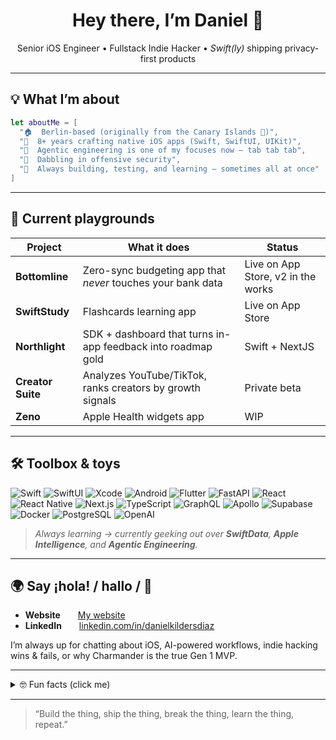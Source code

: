 <!-- Profile README – drop straight into your `README.md` -->

<h1 align="center">Hey there, I’m Daniel 👋</h1>

<p align="center">
  Senior iOS Engineer • Fullstack Indie Hacker • <em>Swift(ly)</em> shipping privacy-first products
</p>

---

## 💡 What I’m about

```swift
let aboutMe = [
  "🏠  Berlin-based (originally from the Canary Islands 🌴)",
  "📱  8+ years crafting native iOS apps (Swift, SwiftUI, UIKit)",
  "🤖  Agentic engineering is one of my focuses now — tab tab tab",
  "🔐  Dabbling in offensive security",
  "🎯  Always building, testing, and learning — sometimes all at once"
]
```

---

## 🚀 Current playgrounds

| Project | What it does | Status |
|---------|--------------|--------|
| **Bottomline** | Zero-sync budgeting app that *never* touches your bank data | Live on App Store, v2 in the works |
| **SwiftStudy** | Flashcards learning app | Live on App Store |
| **Northlight** | SDK + dashboard that turns in-app feedback into roadmap gold | Swift + NextJS |
| **Creator Suite** | Analyzes YouTube/TikTok, ranks creators by growth signals | Private beta |
| **Zeno** | Apple Health widgets app | WIP |

---

## 🛠️ Toolbox & toys

![Swift](https://img.shields.io/badge/-Swift-F54A2B?logo=swift&logoColor=white)
![SwiftUI](https://img.shields.io/badge/-SwiftUI-0D1117?logo=apple&logoColor=white)
![Xcode](https://img.shields.io/badge/-Xcode-1575F9?logo=xcode&logoColor=white)
![Android](https://img.shields.io/badge/-Kotlin-3DDC84?logo=kotlin&logoColor=white)
![Flutter](https://img.shields.io/badge/-Flutter-02569B?logo=flutter&logoColor=white)
![FastAPI](https://img.shields.io/badge/-FastAPI-009688?logo=fastapi&logoColor=white)
![React](https://img.shields.io/badge/-React-61DAFB?logo=react&logoColor=black)
![React Native](https://img.shields.io/badge/-React_Native-61DAFB?logo=react&logoColor=black)
![Next.js](https://img.shields.io/badge/-Next.js-000000?logo=next.js&logoColor=white)
![TypeScript](https://img.shields.io/badge/-TypeScript-3178C6?logo=typescript&logoColor=white)
![GraphQL](https://img.shields.io/badge/-GraphQL-E10098?logo=graphql&logoColor=white)
![Apollo](https://img.shields.io/badge/-Apollo-311C87?logo=apollo-graphql&logoColor=white)
![Supabase](https://img.shields.io/badge/-Supabase-3ECF8E?logo=supabase&logoColor=white)
![Docker](https://img.shields.io/badge/-Docker-2496ED?logo=docker&logoColor=white)
![PostgreSQL](https://img.shields.io/badge/-PostgreSQL-4169E1?logo=postgresql&logoColor=white)
![OpenAI](https://img.shields.io/badge/-OpenAI-412991?logo=openai&logoColor=white)

> *Always learning → currently geeking out over **SwiftData**, **Apple Intelligence**, and **Agentic Engineering**.*

---

## 🌍 Say ¡hola! / hallo / 👋

- **Website**  [My website](https://danielkilders.com)
- **LinkedIn**  [linkedin.com/in/danielkildersdiaz](https://www.linkedin.com/in/danielkildersdiaz/)

I’m always up for chatting about iOS, AI-powered workflows, indie hacking wins & fails, or why Charmander is the true Gen 1 MVP.

---

<details>
<summary>🤓 Fun facts (click me)</summary>
    
💪 I made a full comeback at the gym after a hernia, core training is now my specialty    
🚴 Biking is my cardio of choice, bonus if there’s a good podcast in my ears    
☕ Coffee flows through me. I brew with a V60 but flirt with flat whites    
📚 I’m always halfway through a fantasy novel and a business book at the same time    
🧠 I once debugged an iOS crash in my sleep and woke up to test the fix   
💡 My bookmarks folder is 90% obscure repos I swear I’ll use someday  
🕹 I’ve caught every single Pokémon in Pokémon Yellow because of course I did

</details>

---

> “Build the thing, ship the thing, break the thing, learn the thing, repeat.”

